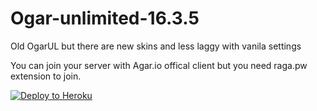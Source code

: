 # Ogar-unlimited-16.3.5
Old OgarUL but there are new skins and less laggy with vanila settings

You can join your server with Agar.io offical client but you need raga.pw extension to join.

[![Deploy to Heroku](https://www.herokucdn.com/deploy/button.png)](https://heroku.com/deploy)
